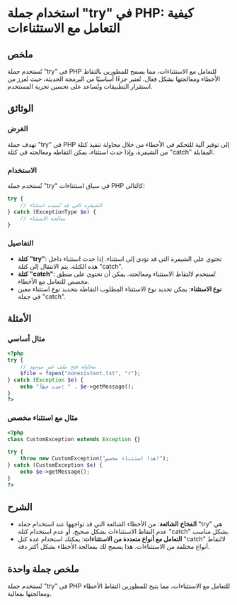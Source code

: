 <!--
Meta Description: # استخدام جملة "try" في PHP: كيفية التعامل مع الاستثناءات ## ملخص تُستخدم جملة "try" في PHP للتعامل مع الاستثناءات، مما يسمح للمطورين بالتقاط الأخطاء ...
Meta Keywords: try, php, catch, جملة, استثناء
-->

# استخدام جملة "try" في PHP: كيفية التعامل مع الاستثناءات

## ملخص
تُستخدم جملة "try" في PHP للتعامل مع الاستثناءات، مما يسمح للمطورين بالتقاط الأخطاء ومعالجتها بشكل فعال. تُعتبر جزءًا أساسيًا من البرمجة الحديثة، حيث تُعزز من استقرار التطبيقات وتُساعد على تحسين تجربة المستخدم.

## الوثائق
### الغرض
تهدف جملة "try" في PHP إلى توفير آلية للتحكم في الأخطاء من خلال محاولة تنفيذ كتلة من الشيفرة، وإذا حدث استثناء، يمكن التقاطه ومعالجته في كتلة "catch" المقابلة.

### الاستخدام
تُستخدم جملة "try" في سياق استثناءات PHP كالتالي:

```php
try {
    // الشيفرة التي قد تُسبب استثناء
} catch (ExceptionType $e) {
    // معالجة الاستثناء
}
```

### التفاصيل
- **كتلة "try"**: تحتوي على الشيفرة التي قد تؤدي إلى استثناء. إذا حدث استثناء داخل هذه الكتلة، يتم الانتقال إلى كتلة "catch".
- **كتلة "catch"**: تُستخدم لالتقاط الاستثناء ومعالجته. يمكن أن تحتوي على منطق مخصص للتعامل مع الأخطاء.
- **نوع الاستثناء**: يمكن تحديد نوع الاستثناء المطلوب التقاطه بتحديد نوع استثناء معين في جملة "catch".

## الأمثلة
### مثال أساسي
```php
<?php
try {
    // محاولة فتح ملف غير موجود
    $file = fopen("nonexistent.txt", "r");
} catch (Exception $e) {
    echo "حدث خطأ: " . $e->getMessage();
}
?>
```
### مثال مع استثناء مخصص
```php
<?php
class CustomException extends Exception {}

try {
    throw new CustomException("هذا استثناء مخصص!");
} catch (CustomException $e) {
    echo $e->getMessage();
}
?>
```

## الشرح
- **الفخاخ الشائعة**: من الأخطاء الشائعة التي قد تواجهها عند استخدام جملة "try" هي عدم التقاط الاستثناءات بشكل صحيح، أو عدم استخدام كتلة "catch" بشكل مناسب.
- **التعامل مع أنواع متعددة من الاستثناءات**: يمكنك استخدام عدة كتل "catch" لالتقاط أنواع مختلفة من الاستثناءات. هذا يسمح لك بمعالجة الأخطاء بشكل أكثر دقة.

## ملخص جملة واحدة
تُستخدم جملة "try" في PHP للتعامل مع الاستثناءات، مما يتيح للمطورين التقاط الأخطاء ومعالجتها بفعالية.